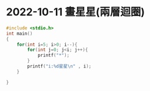 # 2022-10-11 畫星星(兩層迴圈)
```c
#include <stdio.h>
int main()
{
    for(int i=5; i>0; i--){
        for(int j=0; j<i; j++){
            printf("*");
        }
        printf("i:%d星星\n" , i);
    }

}
```

```C

```
